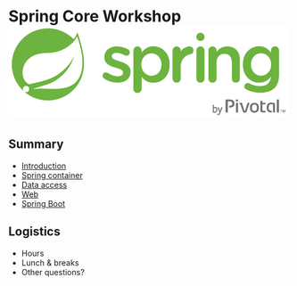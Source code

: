 # Spring Core Workshop <img src="resources/images/spring-by-pivotal.png" alt="Logo Spring" >

<!-- .slide: class = "page-title" -->




## Summary

<!-- .slide: id = "master-toc" class = "toc" -->

*   [Introduction](#/1)
*   [Spring container](#/2)
*   [Data access](#/3)
*   [Web](#/4)
*   [Spring Boot](#/5)



## Logistics

* Hours
* Lunch & breaks
* Other questions?



<!-- .slide: class = "page-questions" -->
